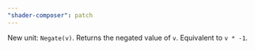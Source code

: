 ```yaml
---
"shader-composer": patch
---
```


New unit: `Negate(v)`. Returns the negated value of `v`. Equivalent to `v * -1`.
